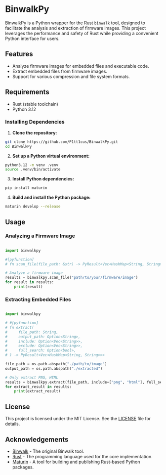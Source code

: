# BinwalkPy

BinwalkPy is a Python wrapper for the Rust `binwalk` tool, designed to facilitate the analysis and extraction of firmware images. This project leverages the performance and safety of Rust while providing a convenient Python interface for users.

## Features

- Analyze firmware images for embedded files and executable code.
- Extract embedded files from firmware images.
- Support for various compression and file system formats.

## Requirements

- Rust (stable toolchain)
- Python 3.12

### Installing Dependencies

1. **Clone the repository:**

```sh
git clone https://github.com/P1tt1cus/BinwalkPy.git
cd BinwalkPy
```

2. **Set up a Python virtual environment:**

```sh
python3.12 -m venv .venv
source .venv/bin/activate
```

3. **Install Python dependencies:**

```sh
pip install maturin
```

4. **Build and install the Python package:**

```sh
maturin develop --release
```

## Usage

### Analyzing a Firmware Image

```python

import binwalkpy

#[pyfunction]
# fn scan_file(file_path: &str) -> PyResult<Vec<HashMap<String, String>>>

# Analyze a firmware image
results = binwalkpy.scan_file("path/to/your/firmware/image")
for result in results:
    print(result)

```

### Extracting Embedded Files

```python

import binwalkpy

# #[pyfunction]
# fn extract(
#     file_path: String,
#     output_path: Option<String>,
#     include: Option<Vec<String>>,
#     exclude: Option<Vec<String>>,
#     full_search: Option<bool>,
# ) -> PyResult<Vec<HashMap<String, String>>>

file_path = os.path.abspath("./path/to/image")
output_path = os.path.abspath("./extracted")

# Only extract PNG, HTML
results = binwalkpy.extract(file_path, include=["png", "html"], full_search=True)
for extract_result in results:
    print(extract_result)

```

## License

This project is licensed under the MIT License. See the [LICENSE](LICENSE) file for details.

## Acknowledgements

- [Binwalk](https://github.com/ReFirmLabs/binwalk) - The original Binwalk tool.
- [Rust](https://www.rust-lang.org/) - The programming language used for the core implementation.
- [Maturin](https://github.com/PyO3/maturin) - A tool for building and publishing Rust-based Python packages.